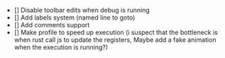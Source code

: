 - [] Disable toolbar edits when debug is running
- [] Add labels system (named line to goto)
- [] Add comments support
- [] Make profile to speed up execution (i suspect that the bottleneck is when rust call js to update the registers, Maybe add a fake animation when the execution is running?)